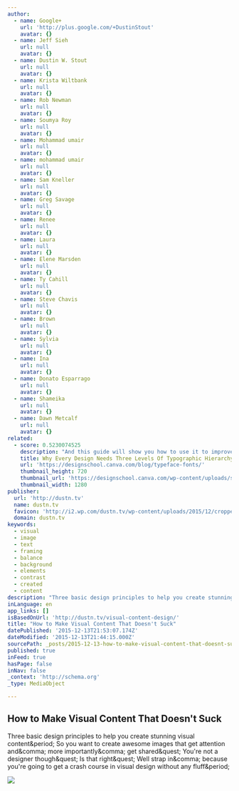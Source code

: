 ```yaml
---
author:
  - name: Google+
    url: 'http://plus.google.com/+DustinStout'
    avatar: {}
  - name: Jeff Sieh
    url: null
    avatar: {}
  - name: Dustin W. Stout
    url: null
    avatar: {}
  - name: Krista Wiltbank
    url: null
    avatar: {}
  - name: Rob Newman
    url: null
    avatar: {}
  - name: Soumya Roy
    url: null
    avatar: {}
  - name: Mohammad umair
    url: null
    avatar: {}
  - name: mohammad umair
    url: null
    avatar: {}
  - name: Sam Kneller
    url: null
    avatar: {}
  - name: Greg Savage
    url: null
    avatar: {}
  - name: Renee
    url: null
    avatar: {}
  - name: Laura
    url: null
    avatar: {}
  - name: Elene Marsden
    url: null
    avatar: {}
  - name: Ty Cahill
    url: null
    avatar: {}
  - name: Steve Chavis
    url: null
    avatar: {}
  - name: Brown
    url: null
    avatar: {}
  - name: Sylvia
    url: null
    avatar: {}
  - name: Ina
    url: null
    avatar: {}
  - name: Donato Esparrago
    url: null
    avatar: {}
  - name: Shameika
    url: null
    avatar: {}
  - name: Dawn Metcalf
    url: null
    avatar: {}
related:
  - score: 0.5230074525
    description: "And this guide will show you how to use it to improve your design projects. Even if you're not familiar with the term, you've likely run into typographic hierarchy many times. Just picture a newspaper, with a headline, subheadline, and body copy."
    title: Why Every Design Needs Three Levels Of Typographic Hierarchy - Design School
    url: 'https://designschool.canva.com/blog/typeface-fonts/'
    thumbnail_height: 720
    thumbnail_url: 'https://designschool.canva.com/wp-content/uploads/sites/2/2015/07/Levels-of-Typographic-Hierarchy_FB.png'
    thumbnail_width: 1280
publisher:
  url: 'http://dustn.tv'
  name: dustn.tv
  favicon: 'http://i2.wp.com/dustn.tv/wp-content/uploads/2015/12/cropped-logo@2x.png?fit=192%2C192'
  domain: dustn.tv
keywords:
  - visual
  - image
  - text
  - framing
  - balance
  - background
  - elements
  - contrast
  - created
  - content
description: "Three basic design principles to help you create stunning visual content. So you want to create awesome images that get attention and, more importantly, get shared? You're not a designer though? Is that right? Well strap in, because you're going to get a crash course in visual design without any fluff."
inLanguage: en
app_links: []
isBasedOnUrl: 'http://dustn.tv/visual-content-design/'
title: "How to Make Visual Content That Doesn't Suck"
datePublished: '2015-12-13T21:53:07.174Z'
dateModified: '2015-12-13T21:44:15.000Z'
sourcePath: _posts/2015-12-13-how-to-make-visual-content-that-doesnt-suck.md
published: true
inFeed: true
hasPage: false
inNav: false
_context: 'http://schema.org'
_type: MediaObject

---
```

<article style=""><h1>How to Make Visual Content That Doesn't Suck</h1><p>Three basic design principles to help you create stunning visual content&amp;period; So you want to create awesome images that get attention and&amp;comma; more importantly&amp;comma; get shared&amp;quest; You're not a designer though&amp;quest; Is that right&amp;quest; Well strap in&amp;comma; because you're going to get a crash course in visual design without any fluff&amp;period;</p><img src="http://i0.wp.com/dustn.tv/wp-content/uploads/2014/12/landscape-demo-mm.png" /></article>